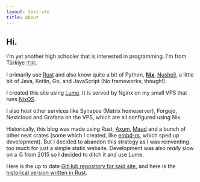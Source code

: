 ```yaml
---
layout: text.vto
title: About
---
```


## Hi.

I'm yet another high schooler that is interested in programming.
I'm from Türkiye 🇹🇷.

I primarily use [Rust](https://rust-lang.org) and
also know quite a bit of Python, [**Nix**](https://nixos.org/),
[Nushell](https://nushell.sh/), a little bit of Java, Kotlin, Go,
and JavaScript (No frameworks, though!).

I created this site using [Lume](https://lume.land/). It is served
by Nginx on my small VPS that runs [NixOS](https://nixos.org/).

I also host other services like Synapse (Matrix homeserver), Forgejo,
Nextcloud and Grafana on the VPS, which are all configured using Nix.

Historically, this blog was made using Rust, [Axum](https://lib.rs/crates/axum),
[Maud](https://maud.lambda.xyz/) and a bunch of other neat crates (some which
I created, like [embd-rs](https://github.com/RGBCube/embd-rs), which sped up
development). But I decided to abandon this strategy as I was reinventing too much
for just a simple static website. Development was also *really* slow on a i5 from
2015 so I decided to ditch it and use Lume.

Here is the up to date [GitHub repository for said site](https://github.com/RGBCube/Site),
and here is the [historical version written in Rust](https://github.com/RGBCube/Site/tree/b61b4c3da1992b69ff86a69cec670e2cf8d85f33).

